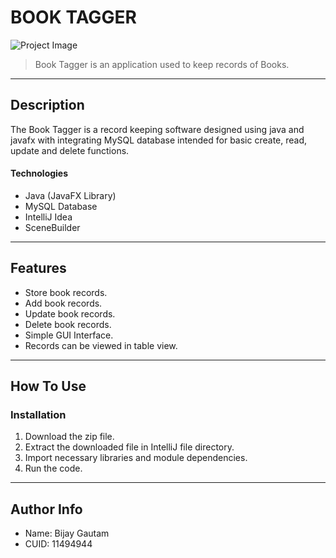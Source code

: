 # BOOK TAGGER

![Project Image]( https://github.com/bijaygautm/OOP_Project_Bijay/blob/master/src/resources/DELETE-3.2.png)

>  Book Tagger is an application used to keep records of Books.

___

## Description

The Book Tagger is a record keeping software designed using java and javafx with integrating MySQL database intended for basic create, read, update and delete functions.
#### Technologies

- Java (JavaFX Library)
- MySQL Database
- IntelliJ Idea
- SceneBuilder

___

## Features

- Store book records.
- Add book records.
- Update book records.
- Delete book records.
- Simple GUI Interface.
- Records can be viewed in table view.

___

## How To Use

### Installation

1. Download the zip file.
2. Extract the downloaded file in IntelliJ file directory.
3. Import necessary libraries and module dependencies.
4. Run the code.

___


##  Author Info

- Name: Bijay Gautam
- CUID: 11494944






